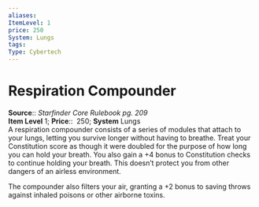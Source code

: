 ```yaml
---
aliases: 
ItemLevel: 1
price: 250
System: Lungs
tags: 
Type: Cybertech
---
```


# Respiration Compounder

**Source**:: _Starfinder Core Rulebook pg. 209_  
**Item Level** 1;
**Price**::  250; **System** Lungs  
A respiration compounder consists of a series of modules that attach to your lungs, letting you survive longer without having to breathe. Treat your Constitution score as though it were doubled for the purpose of how long you can hold your breath. You also gain a +4 bonus to Constitution checks to continue holding your breath. This doesn’t protect you from other dangers of an airless environment.  
  
The compounder also filters your air, granting a +2 bonus to saving throws against inhaled poisons or other airborne toxins.
